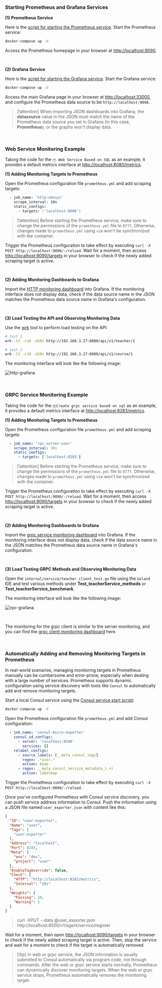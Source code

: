 ### Starting Prometheus and Grafana Services

**(1) Prometheus Service**

Here is the [script for starting the Prometheus service](https://github.com/18721889353/sunshine/tree/main/test/server/monitor/prometheus). Start the Prometheus service:

```bash
docker-compose up -d
```

Access the Prometheus homepage in your browser at [http://localhost:9090](http://localhost:9090/).

<br>

**(2) Grafana Service**

Here is the [script for starting the Grafana service](https://github.com/18721889353/sunshine/tree/main/test/server/monitor/grafana). Start the Grafana service:

```bash
docker-compose up -d
```

Access the main Grafana page in your browser at [http://localhost:33000](http://localhost:33000), and configure the Prometheus data source to be `http://localhost:9090`.

> [!attention] When importing JSON dashboards into Grafana, the **datasource** value in the JSON must match the name of the Prometheus data source you set in Grafana (in this case, **Prometheus**), or the graphs won't display data.

<br>

### Web Service Monitoring Example

Taking the code for the `⓵ Web Service Based on SQL` as an example, it provides a default metrics interface at [http://localhost:8080/metrics](http://localhost:8080/metrics).

**(1) Adding Monitoring Targets to Prometheus**

Open the Prometheus configuration file `prometheus.yml` and add scraping targets:

```bash
  - job_name: 'http-edusys'
    scrape_interval: 10s
    static_configs:
      - targets: ['localhost:8080']
```

> [!attention] Before starting the Prometheus service, make sure to change the permissions of the `prometheus.yml` file to `0777`. Otherwise, changes made to `prometheus.yml` using `vim` won't be synchronized with the container.

Trigger the Prometheus configuration to take effect by executing `curl -X POST http://localhost:9090/-/reload`. Wait for a moment, then access [http://localhost:9090/targets](http://localhost:9090/targets) in your browser to check if the newly added scraping target is active.

<br>

**(2) Adding Monitoring Dashboards to Grafana**

Import the [HTTP monitoring dashboard](https://github.com/18721889353/sunshine/blob/main/pkg/gin/middleware/metrics/gin_grafana.json) into Grafana. If the monitoring interface does not display data, check if the data source name in the JSON matches the Prometheus data source name in Grafana's configuration.

<br>

**(3) Load Testing the API and Observing Monitoring Data**

Use the [wrk](https://github.com/wg/wrk) tool to perform load testing on the API:

```bash
# test 1
wrk -t2 -c10 -d10s http://192.168.3.27:8080/api/v1/teacher/1

# test 2
wrk -t2 -c10 -d10s http://192.168.3.27:8080/api/v1/course/1
```

The monitoring interface will look like the following image:

![http-grafana](https://raw.githubusercontent.com/zhufuyi/sponge_examples/main/assets/http-grafana.jpg)

<br>

### GRPC Service Monitoring Example

Taking the code for the `⓶Create grpc service based on sql` as an example, it provides a default metrics interface at [http://localhost:8283/metrics](http://localhost:8283/metrics).

**(1) Adding Monitoring Targets to Prometheus**

Open the Prometheus configuration file `prometheus.yml` and add scraping targets:

```yaml
  - job_name: 'rpc-server-user'
    scrape_interval: 10s
    static_configs:
      - targets: ['localhost:8283']
```

> [!attention] Before starting the Prometheus service, make sure to change the permissions of the `prometheus.yml` file to `0777`. Otherwise, changes made to `prometheus.yml` using `vim` won't be synchronized with the container.

Trigger the Prometheus configuration to take effect by executing `curl -X POST http://localhost:9090/-/reload`. Wait for a moment, then access [http://localhost:9090/targets](http://localhost:9090/targets) in your browser to check if the newly added scraping target is active.

<br>

**(2) Adding Monitoring Dashboards to Grafana**

Import the [grpc service monitoring dashboard](https://github.com/18721889353/sunshine/blob/main/pkg/grpc/metrics/server_grafana.json) into Grafana. If the monitoring interface does not display data, check if the data source name in the JSON matches the Prometheus data source name in Grafana's configuration.

<br>

**(3) Load Testing GRPC Methods and Observing Monitoring Data**

Open the `internal/service/teacher_client_test.go` file using the `Goland` IDE and test various methods under **Test_teacherService_methods** or **Test_teacherService_benchmark**.

The monitoring interface will look like the following image:

![rpc-grafana](https://raw.githubusercontent.com/zhufuyi/sponge_examples/main/assets/rpc-grafana.jpg)

<br>

The monitoring for the grpc client is similar to the server monitoring, and you can find the [grpc client monitoring dashboard](https://github.com/18721889353/sunshine/blob/main/pkg/grpc/metrics/client_grafana.json) here.

<br>

### Automatically Adding and Removing Monitoring Targets in Prometheus

In real-world scenarios, managing monitoring targets in Prometheus manually can be cumbersome and error-prone, especially when dealing with a large number of services. Prometheus supports dynamic configuration using service discovery with tools like `Consul` to automatically add and remove monitoring targets.

Start a local Consul service using the [Consul service start script](https://github.com/18721889353/sunshine/tree/main/test/server/consul):

```bash
docker-compose up -d
```

Open the Prometheus configuration file `prometheus.yml` and add Consul configuration:

```yaml
  - job_name: 'consul-micro-exporter'
    consul_sd_configs:
      - server: 'localhost:8500'
        services: []  
    relabel_configs:
      - source_labels: [__meta_consul_tags]
        regex: .*user.*
        action: keep
      - regex: __meta_consul_service_metadata_(.+)
        action: labelmap
```

Trigger the Prometheus configuration to take effect by executing `curl -X POST http://localhost:9090/-/reload`.

Once you've configured Prometheus with Consul service discovery, you can push service address information to Consul. Push the information using a JSON file named `user_exporter.json` with content like this:

```json
{
  "ID": "user-exporter",
  "Name": "user",
  "Tags": [
    "user-exporter"
  ],
  "Address": "localhost",
  "Port": 8283,
  "Meta": {
    "env": "dev",
    "project": "user"
  },
  "EnableTagOverride": false,
  "Check": {
    "HTTP": "http://localhost:8283/metrics",
    "Interval": "10s"
  },
  "Weights": {
    "Passing": 10,
    "Warning": 1
  }
}
```

> curl -XPUT --data @user_exporter.json http://localhost:8500/v1/agent/service/register

Wait for a moment, then open [http://localhost:9090/targets](http://localhost:9090/targets) in your browser to check if the newly added scraping target is active. Then, stop the service and wait for a moment to check if the target is automatically removed.

> [!tip] In web or grpc service, the JSON information is usually submitted to Consul automatically via program code, not through commands. After the web or grpc service starts normally, Prometheus can dynamically discover monitoring targets. When the web or grpc service stops, Prometheus automatically removes the monitoring target.

<br>
